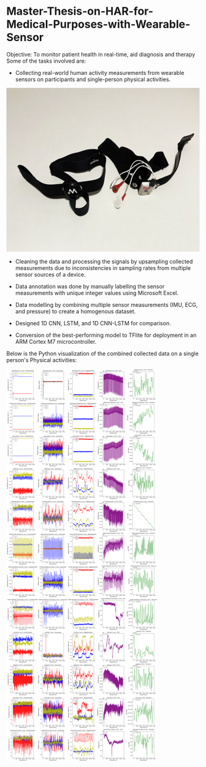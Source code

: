 # Master-Thesis-on-HAR-for-Medical-Purposes-with-Wearable-Sensor
Objective: To monitor patient health in real-time, aid diagnosis and therapy \
Some of the tasks involved are:

* Collecting real-world human activity measurements from  wearable sensors on participants and single-person physical activities.


![Sensor Image](https://github.com/KASIEM02/Master-Thesis-Tasks-in-Python-on-HAR-for-Medical-Purposes-with-Wearable-Sensor/blob/main/The%20wearable%20sensors%20used%20in%20my%20Masters%20Thesis%20tasks.jpg)



* Cleaning the data and processing the signals by upsampling collected measurements due to inconsistencies in sampling rates from multiple sensor sources of a device.

* Data annotation was done by manually labelling the sensor measurements with unique integer values using Microsoft Excel.

* Data modelling by combining multiple sensor measurements (IMU, ECG, and pressure) to create a homogenous dataset.

* Designed 1D CNN, LSTM, and 1D CNN-LSTM for comparison.

* Conversion of the best-performing model to TFlite for deployment in an ARM Cortex M7 microcontroller.

Below is the Python visualization of the combined collected data on a single person's Physical activities:

![visual-Image](https://github.com/KASIEM02/Master-Thesis-Tasks-in-Python-on-HAR-for-Medical-Purposes-with-Wearable-Sensor/blob/main/Visualized%20collected%20Physical%20Activities%20in%20Python%20for%20the%20vital%20monitoring.png)
